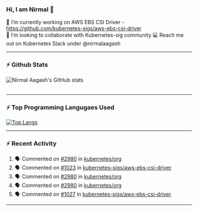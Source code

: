 ### Hi, I am Nirmal 👋

🔭 I’m currently working on AWS EBS CSI Driver - https://github.com/kubernetes-sigs/aws-ebs-csi-driver<br>
👾 I’m looking to collaborate with Kubernetes-sig community
💻 Reach me out on Kubernetes Slack under @nirmalaagash

<!--
**nirmalaagash/nirmalaagash** is a ✨ _special_ ✨ repository because its `README.md` (this file) appears on your GitHub profile.

Here are some ideas to get you started:

- 🔭 I’m currently working on ...
- 🌱 I’m currently learning ...
- 👯 I’m looking to collaborate on ...
- 🤔 I’m looking for help with ...
- 💬 Ask me about ...
- 📫 How to reach me: ...
- 😄 Pronouns: ...
- ⚡ Fun fact: ...
-->
---

### :zap: Github Stats
![Nirmal Aagash's GitHub stats](https://github-readme-stats.vercel.app/api?username=nirmalaagash&show_icons=true&hide=stars) <br><br>

---

### :zap: Top Programming Langugaes Used
[![Top Langs](https://github-readme-stats.vercel.app/api/top-langs/?username=nirmalaagash&hide=javascript,html,css,tsql&layout=compact)](https://github.com/anuraghazra/github-readme-stats)

---

### :zap: Recent Activity
<!--START_SECTION:activity-->
1. 🗣 Commented on [#2980](https://github.com/kubernetes/org/issues/2980) in [kubernetes/org](https://github.com/kubernetes/org)
2. 🗣 Commented on [#1023](https://github.com/kubernetes-sigs/aws-ebs-csi-driver/issues/1023) in [kubernetes-sigs/aws-ebs-csi-driver](https://github.com/kubernetes-sigs/aws-ebs-csi-driver)
3. 🗣 Commented on [#2980](https://github.com/kubernetes/org/issues/2980) in [kubernetes/org](https://github.com/kubernetes/org)
4. 🗣 Commented on [#2980](https://github.com/kubernetes/org/issues/2980) in [kubernetes/org](https://github.com/kubernetes/org)
5. 🗣 Commented on [#1027](https://github.com/kubernetes-sigs/aws-ebs-csi-driver/issues/1027) in [kubernetes-sigs/aws-ebs-csi-driver](https://github.com/kubernetes-sigs/aws-ebs-csi-driver)
<!--END_SECTION:activity-->




---

